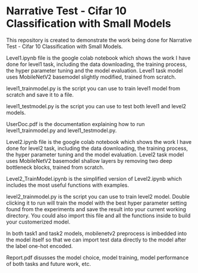 # Narrative Test - Cifar 10 Classification with Small Models
This repository is created to demonstrate the work being done for Narrative Test - Cifar 10 Classification with Small Models.

Level1.ipynb file is the google colab notebook which shows the work I have done for level1 task, including the data downloading, the training process, the hyper parameter tuning and the model evaluation. Level1 task model uses MobileNetV2 basemodel slightly modified, trained from scratch. 

level1_trainmodel.py is the script you can use to train level1 model from scratch and save it to a file.

level1_testmodel.py is the script you can use to test both level1 and level2 models.

UserDoc.pdf is the documentation explaining how to run level1_trainmodel.py and level1_testmodel.py.

Level2.ipynb file is the google colab notebook which shows the work I have done for level2 task, including the data downloading, the training process, the hyper parameter tuning and the model evaluation. Level2 task model uses MobileNetV2 basemodel shallow layers by removing two deep bottleneck blocks, trained from scratch. 

Level2_TrainModel.ipynb is the simplified version of Level2.ipynb which includes the most useful functions with examples. 

level2_trainmodel.py is the script you can use to train level2 model. Double clicking it to run will train the model with the best hyper parameter setting found from the experiments and save the result into your current working directory. You could also import this file and all the functions inside to build your customerized model.

In both task1 and task2 models, mobilenetv2 preprocess is imbedded into the model itself so that we can import test data directly to the model after the label one-hot encoded. 

Report.pdf disusses the model choice, model training, model performance of both tasks and future work, etc.
